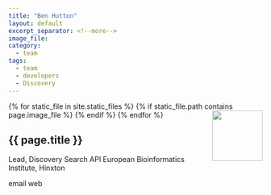 ```yaml
---
title: "Ben Hutton"
layout: default
excerpt_separator: <!--more-->
image_file: 
category:
  - team
tags:
  - team
  - developers
  - Discovery
---
```


{% for static_file in site.static_files %}
  {% if static_file.path contains page.image_file %}
<img style="float: right; width: 100px;" src="{{ static_file.path | relative_url}}" />
  {% endif %}
{% endfor %}

## {{ page.title }}

Lead, Discovery Search API
European Bioinformatics Institute, Hinxton  

<!--more-->

email []()
web []()

